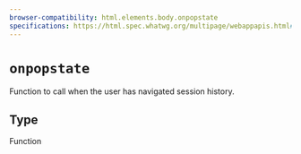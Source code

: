 ```yaml
---
browser-compatibility: html.elements.body.onpopstate
specifications: https://html.spec.whatwg.org/multipage/webappapis.html#handler-window-onpopstate
---
```


# `onpopstate`

Function to call when the user has navigated session history.

## Type

Function
